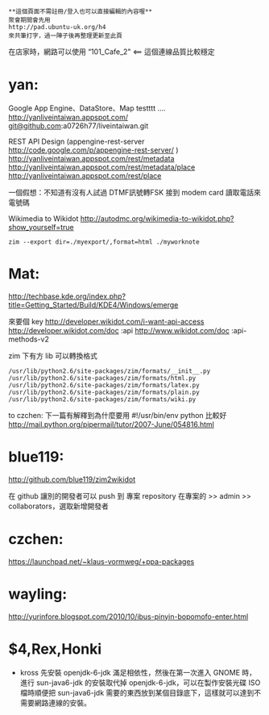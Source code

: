 



    **這個頁面不需註冊/登入也可以直接編輯的內容喔**
    聚會期間會先用 
    http://pad.ubuntu-uk.org/h4 
    來共筆打字，過一陣子後再整理更新至此頁


在店家時，網路可以使用 “101_Cafe_2" <== 這個連線品質比較穩定


# yan:

Google App Engine、DataStore、Map testttt ....
<http://yanliveintaiwan.appspot.com/>  
git@github.com:a0726h77/liveintaiwan.git

REST API Design (appengine-rest-server <http://code.google.com/p/appengine-rest-server/>  )
<http://yanliveintaiwan.appspot.com/rest/metadata>  
<http://yanliveintaiwan.appspot.com/rest/metadata/place>  
<http://yanliveintaiwan.appspot.com/rest/place>  

一個假想：不知道有沒有人試過 DTMF訊號轉FSK 接到 modem card 讀取電話來電號碼

Wikimedia to Wikidot
<http://autodmc.org/wikimedia-to-wikidot.php?show_yourself=true>   


    zim --export dir=./myexport/,format=html ./myworknote


# Mat:

<http://techbase.kde.org/index.php?title=Getting_Started/Build/KDE4/Windows/emerge>  

來要個 key
<http://developer.wikidot.com/i-want-api-access>  
<http://developer.wikidot.com/doc>  :api
<http://www.wikidot.com/doc>  :api-methods-v2

zim 下有方 lib 可以轉換格式


    /usr/lib/python2.6/site-packages/zim/formats/__init__.py
    /usr/lib/python2.6/site-packages/zim/formats/html.py
    /usr/lib/python2.6/site-packages/zim/formats/latex.py
    /usr/lib/python2.6/site-packages/zim/formats/plain.py
    /usr/lib/python2.6/site-packages/zim/formats/wiki.py


to czchen:
下一篇有解釋到為什麼要用 #!/usr/bin/env python 比較好
<http://mail.python.org/pipermail/tutor/2007-June/054816.html>  

# blue119:

<http://github.com/blue119/zim2wikidot>  

在 github 讓別的開發者可以 push 到 專案 repository
在專案的 >> admin >> collaborators，選取新增開發者

# czchen:

<https://launchpad.net/~klaus-vormweg/+ppa-packages>  

# wayling:

<http://yurinfore.blogspot.com/2010/10/ibus-pinyin-bopomofo-enter.html>  

# $4,Rex,Honki

* kross
先安裝 openjdk-6-jdk 滿足相依性，然後在第一次進入 GNOME 時，進行 sun-java6-jdk 的安裝取代掉 openjdk-6-jdk，可以在製作安裝光碟 ISO 檔時順便把 sun-java6-jdk 需要的東西放到某個目錄底下，這樣就可以達到不需要網路連線的安裝。